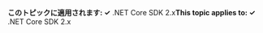 <span data-ttu-id="79bde-101">**このトピックに適用されます: ✓** .NET Core SDK 2.x</span><span class="sxs-lookup"><span data-stu-id="79bde-101">**This topic applies to: ✓** .NET Core SDK 2.x</span></span>
